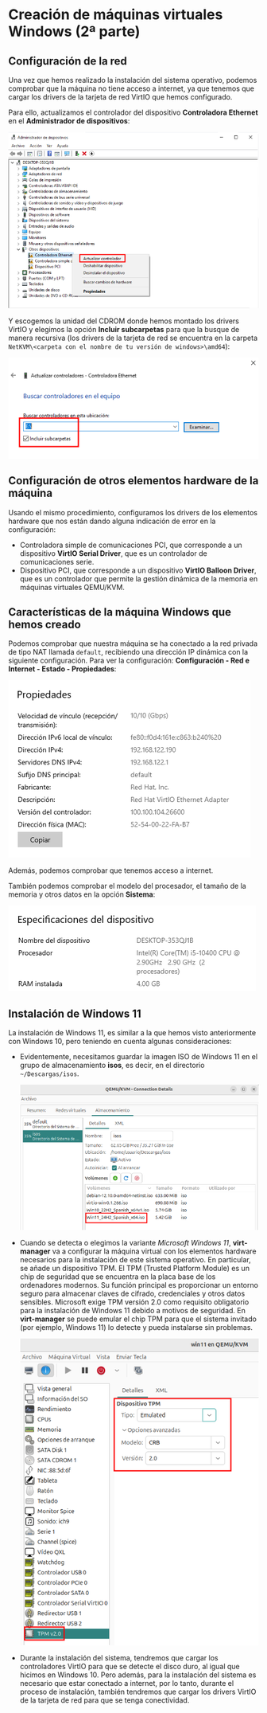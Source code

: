 # Creación de máquinas virtuales Windows (2ª parte)

## Configuración de la red

Una vez que hemos realizado la instalación del sistema operativo, podemos comprobar que la máquina no tiene acceso a internet, ya que tenemos que cargar los drivers de la tarjeta de red VirtIO que hemos configurado.

Para ello, actualizamos el controlador del dispositivo **Controladora Ethernet** en el **Administrador de dispositivos**:

![virt-manager](img/windows10.png)

Y escogemos la unidad del CDROM donde hemos montado los drivers VirtIO y elegimos la opción **Incluir subcarpetas** para que la busque de manera recursiva (los drivers de la tarjeta de red se encuentra en la carpeta `NetKVM\<carpeta con el nombre de tu versión de windows>\amd64`):

![virt-manager](img/windows11.png)

## Configuración de otros elementos hardware de la máquina

Usando el mismo procedimiento, configuramos los drivers de los elementos hardware que nos están dando alguna indicación de error en la configuración:

* Controladora simple de comunicaciones PCI, que corresponde a un dispositivo **VirtIO Serial Driver**, que es un controlador de comunicaciones serie.
* Dispositivo PCI, que corresponde a un dispositivo **VirtIO Balloon Driver**, que es un controlador que permite la gestión dinámica de la memoria en máquinas virtuales QEMU/KVM.

## Características de la máquina Windows que hemos creado

Podemos comprobar que nuestra máquina se ha conectado a la red privada de tipo NAT llamada `default`, recibiendo una dirección IP dinámica con la siguiente configuración. Para ver la configuración: **Configuración - Red e Internet - Estado - Propiedades**:

![virt-manager](img/windows12.png)

Además, podemos comprobar que tenemos acceso a internet.

También podemos comprobar el modelo del procesador, el tamaño de la memoria y otros datos en la opción **Sistema**:

![virt-manager](img/windows13.png)


## Instalación de Windows 11

La instalación de Windows 11, es similar a la que hemos visto anteriormente con Windows 10, pero teniendo en cuenta algunas consideraciones:

* Evidentemente, necesitamos guardar la imagen ISO de Windows 11 en el grupo de almacenamiento **isos**, es decir, en el directorio `~/Descargas/isos`.

    ![win11](img/windows_11_1.png)

* Cuando se detecta o elegimos la variante *Microsoft Windows 11*, **virt-manager** va a configurar la máquina virtual con los elementos hardware necesarios para la instalación de este sistema operativo. En particular, se añade un dispositivo TPM. El TPM (Trusted Platform Module) es un chip de seguridad que se encuentra en la placa base de los ordenadores modernos. Su función principal es proporcionar un entorno seguro para almacenar claves de cifrado, credenciales y otros datos sensibles. Microsoft exige TPM versión 2.0 como requisito obligatorio para la instalación de Windows 11 debido a motivos de seguridad. En **virt-manager** se puede emular el chip TPM para que el sistema invitado (por ejemplo, Windows 11) lo detecte y pueda instalarse sin problemas.

    ![win11](img/windows_11_2.png)

* Durante la instalación del sistema, tendremos que cargar los controladores VirtIO para que se detecte el disco duro, al igual que hicimos en Windows 10. Pero además, para la instalación del sistema es necesario que estar conectado a internet, por lo tanto, durante el proceso de instalación, también tendremos que cargar los drivers VirtIO de la tarjeta de red para que se tenga conectividad.


